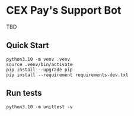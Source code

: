 # CEX Pay's Support Bot

TBD

## Quick Start
```shell
python3.10 -m venv .venv
source .venv/bin/activate
pip install --upgrade pip
pip install --requirement requirements-dev.txt
```

## Run tests

```shell
python3.10 -m unittest -v
```
